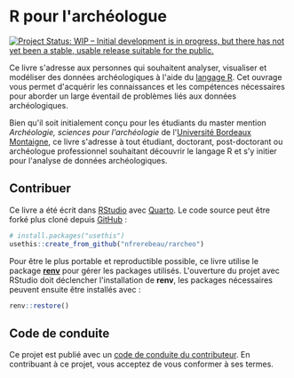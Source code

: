 # R pour l'archéologue

[![Project Status: WIP – Initial development is in progress, but there has not yet been a stable, usable release suitable for the public.](https://www.repostatus.org/badges/latest/wip.svg)](https://www.repostatus.org/#wip)

Ce livre s'adresse aux personnes qui souhaitent analyser, visualiser et modéliser des données archéologiques à l'aide du [langage R](https://www.r-project.org/). Cet ouvrage vous permet d'acquérir les connaissances et les compétences nécessaires pour aborder un large éventail de problèmes liés aux données archéologiques.

Bien qu'il soit initialement conçu pour les étudiants du master mention *Archéologie, sciences pour l'archéologie* de l'[Université Bordeaux Montaigne](https://www.u-bordeaux-montaigne.fr/), ce livre s'adresse à tout étudiant, doctorant, post-doctorant ou archéologue professionnel souhaitant découvrir le langage R et s'y initier pour l'analyse de données archéologiques.

## Contribuer

Ce livre a été écrit dans [RStudio](http://www.rstudio.com/ide/) avec [Quarto](https://quarto.org/). Le code source peut être forké plus cloné depuis [GitHub](https://github.com/nfrerebeau/rarcheo) :

``` r
# install.packages("usethis")
usethis::create_from_github("nfrerebeau/rarcheo")
```

Pour être le plus portable et reproductible possible, ce livre utilise le package [**renv**](https://rstudio.github.io/renv/) pour gérer les packages utilisés. L'ouverture du projet avec RStudio doit déclencher l'installation de **renv**, les packages nécessaires peuvent ensuite être installés avec :

``` r
renv::restore()
```

## Code de conduite

Ce projet est publié avec un [code de conduite du contributeur](https://contributor-covenant.org/version/2/0/CODE_OF_CONDUCT.html). En contribuant à ce projet, vous acceptez de vous conformer à ses termes.
